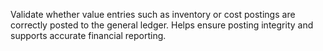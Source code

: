 Validate whether value entries such as inventory or cost postings are correctly posted to the general ledger. Helps ensure posting integrity and supports accurate financial reporting.